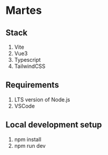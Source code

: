 # Martes

## Stack

1. Vite
2. Vue3
3. Typescript
4. TailwindCSS

## Requirements

1. LTS version of Node.js
2. VSCode

## Local development setup

1. npm install
2. npm run dev